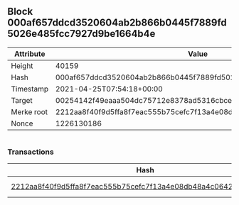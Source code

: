## Block 000af657ddcd3520604ab2b866b0445f7889fd5026e485fcc7927d9be1664b4e

Attribute | Value
--- | ---
Height | 40159
Hash | 000af657ddcd3520604ab2b866b0445f7889fd5026e485fcc7927d9be1664b4e
Timestamp | 2021-04-25T07:54:18+00:00
Target | 00254142f49eaaa504dc75712e8378ad5316cbcead634704b3734b6271167cc4
Merke root | 2212aa8f40f9d5ffa8f7eac555b75cefc7f13a4e08db48a4c0642bf85ce3cd64
Nonce | 1226130186

```

```

### Transactions

Hash | Amount
--- | ---
[2212aa8f40f9d5ffa8f7eac555b75cefc7f13a4e08db48a4c0642bf85ce3cd64](2212aa8f40f9d5ffa8f7eac555b75cefc7f13a4e08db48a4c0642bf85ce3cd64.md) | 10.00000000 SKEPTI 
